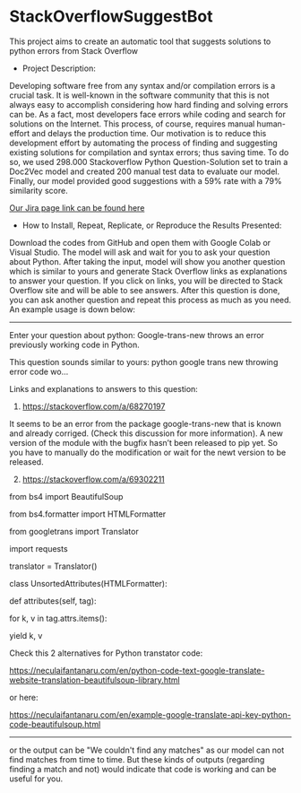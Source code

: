 # StackOverflowSuggestBot
This project aims to create an automatic tool that suggests solutions to python errors from Stack Overflow

- Project Description:

Developing software free from any syntax and/or compilation errors is a crucial task. 
It is well-known in the software community that this is not always easy to accomplish considering how hard finding and solving errors can be. 
As a fact, most developers face errors while coding and search for solutions on the Internet. This process, of course, requires manual human-effort and delays the production time. 
Our motivation is to reduce this development effort by automating the process of finding and suggesting existing solutions for compilation and syntax errors; thus saving time. 
To do so, we used 298.000 Stackoverflow Python Question-Solution set to train a Doc2Vec model and created 200 manual test data to evaluate our model. 
Finally, our model provided good suggestions with a 59\% rate with a 79\% similarity score. 

[Our Jira page link can be found here](https://cs48000-team1.atlassian.net/jira/software/c/projects/CT/boards/1)

- How to Install, Repeat, Replicate, or Reproduce the Results Presented: 

Download the codes from GitHub and open them with Google Colab or Visual Studio. The model will ask and wait for you to ask your question about Python. After taking the input, model will show you another question which is similar to yours and generate Stack Overflow links as explanations to answer your question. If you click on links, you will be directed to Stack Overflow site and will be able to see answers. After this question is done, you can ask another question and repeat this process as much as you need. An example usage is down below:

-----------------------------------------------------------------------------------------------------------------------------------------------------------
Enter your question about python: Google-trans-new throws an error previously working code in Python.

This question sounds similar to yours: python google trans new throwing error code wo...

Links and explanations to answers to this question:

1. https://stackoverflow.com/a/68270197

It seems to be an error from the package google-trans-new that is known and already corriged. (Check this discussion for more information).
A new version of the module with the bugfix hasn’t been released to pip yet. So you have to manually do the modification or wait for the newt version to be released.

2. https://stackoverflow.com/a/69302211

from bs4 import BeautifulSoup

from bs4.formatter import HTMLFormatter

from googletrans import Translator

import requests

translator = Translator()

class UnsortedAttributes(HTMLFormatter):

def attributes(self, tag):

for k, v in tag.attrs.items():

yield k, v

Check this 2 alternatives for Python transtator code:

https://neculaifantanaru.com/en/python-code-text-google-translate-website-translation-beautifulsoup-library.html

or here:

https://neculaifantanaru.com/en/example-google-translate-api-key-python-code-beautifulsoup.html

-----------------------------------------------------------------------------------------------------------------------------------------------------------

or the output can be "We couldn't find any matches"  as our model can not find matches from time to time. But these kinds of outputs (regarding finding a match and not) would indicate that code is working and can be useful for you.
 









